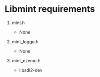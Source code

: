 # Libmint requirements

1. mint.h
    - None

2. mint_loggo.h
    - None

3. mint_ezemu.h
   - libsdl2-dev